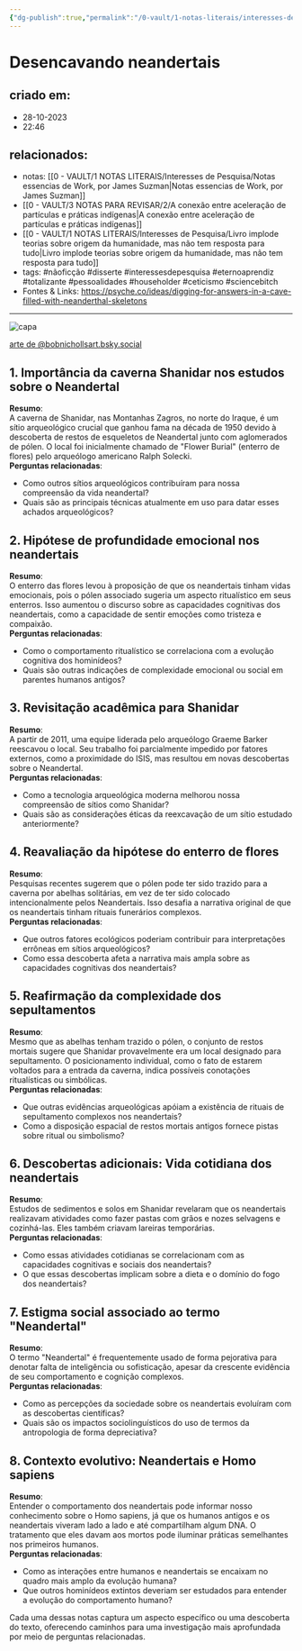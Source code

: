 ```yaml
---
{"dg-publish":true,"permalink":"/0-vault/1-notas-literais/interesses-de-pesquisa/desencavando-neandertais/","tags":["nãoficção","disserte","interessesdepesquisa","eternoaprendiz","totalizante","pessoalidades","householder","ceticismo","sciencebitch"],"dgHomeLink":true,"dgShowLocalGraph":true,"dgShowFileTree":true,"dgEnableSearch":true}
---
```


# Desencavando neandertais

## criado em: 
- 28-10-2023
- 22:46
## relacionados:
- notas: [[0 - VAULT/1 NOTAS LITERAIS/Interesses de Pesquisa/Notas essencias de Work, por James Suzman\|Notas essencias de Work, por James Suzman]]
- [[0 - VAULT/3 NOTAS PARA REVISAR/2/A conexão entre aceleração de partículas e práticas indígenas\|A conexão entre aceleração de partículas e práticas indígenas]]
- [[0 - VAULT/1 NOTAS LITERAIS/Interesses de Pesquisa/Livro implode teorias sobre origem da humanidade, mas não tem resposta para tudo\|Livro implode teorias sobre origem da humanidade, mas não tem resposta para tudo]]
- tags: #nãoficção #disserte #interessesdepesquisa #eternoaprendiz #totalizante #pessoalidades #householder #ceticismo #sciencebitch 
- Fontes & Links: https://psyche.co/ideas/digging-for-answers-in-a-cave-filled-with-neanderthal-skeletons
---
![capa](https://cdn.bsky.app/img/feed_fullsize/plain/did:plc:yk7qsiiorf4xppsb4kr6tqda/bafkreid7t2qewcrteg5can2jrgrrcqr63jzwgp4rtxrsfomfilcwqqals4@jpeg)

[arte de @bobnichollsart.bsky.social](https://bsky.app/profile/bobnichollsart.bsky.social)

## 1. Importância da caverna Shanidar nos estudos sobre o Neandertal
**Resumo**:  
A caverna de Shanidar, nas Montanhas Zagros, no norte do Iraque, é um sítio arqueológico crucial que ganhou fama na década de 1950 devido à descoberta de restos de esqueletos de Neandertal junto com aglomerados de pólen. O local foi inicialmente chamado de "Flower Burial" (enterro de flores) pelo arqueólogo americano Ralph Solecki.  
**Perguntas relacionadas**:  
- Como outros sítios arqueológicos contribuíram para nossa compreensão da vida neandertal?
- Quais são as principais técnicas atualmente em uso para datar esses achados arqueológicos?

## 2. Hipótese de profundidade emocional nos neandertais
**Resumo**:  
O enterro das flores levou à proposição de que os neandertais tinham vidas emocionais, pois o pólen associado sugeria um aspecto ritualístico em seus enterros. Isso aumentou o discurso sobre as capacidades cognitivas dos neandertais, como a capacidade de sentir emoções como tristeza e compaixão.  
**Perguntas relacionadas**:  
- Como o comportamento ritualístico se correlaciona com a evolução cognitiva dos hominídeos?
- Quais são outras indicações de complexidade emocional ou social em parentes humanos antigos?

## 3. Revisitação acadêmica para Shanidar
**Resumo**:  
A partir de 2011, uma equipe liderada pelo arqueólogo Graeme Barker reescavou o local. Seu trabalho foi parcialmente impedido por fatores externos, como a proximidade do ISIS, mas resultou em novas descobertas sobre o Neandertal.  
**Perguntas relacionadas**:  
- Como a tecnologia arqueológica moderna melhorou nossa compreensão de sítios como Shanidar?
- Quais são as considerações éticas da reexcavação de um sítio estudado anteriormente?

## 4. Reavaliação da hipótese do enterro de flores
**Resumo**:  
Pesquisas recentes sugerem que o pólen pode ter sido trazido para a caverna por abelhas solitárias, em vez de ter sido colocado intencionalmente pelos Neandertais. Isso desafia a narrativa original de que os neandertais tinham rituais funerários complexos.  
**Perguntas relacionadas**:  
- Que outros fatores ecológicos poderiam contribuir para interpretações errôneas em sítios arqueológicos?
- Como essa descoberta afeta a narrativa mais ampla sobre as capacidades cognitivas dos neandertais?

## 5. Reafirmação da complexidade dos sepultamentos
**Resumo**:  
Mesmo que as abelhas tenham trazido o pólen, o conjunto de restos mortais sugere que Shanidar provavelmente era um local designado para sepultamento. O posicionamento individual, como o fato de estarem voltados para a entrada da caverna, indica possíveis conotações ritualísticas ou simbólicas.  
**Perguntas relacionadas**:  
- Que outras evidências arqueológicas apóiam a existência de rituais de sepultamento complexos nos neandertais?
- Como a disposição espacial de restos mortais antigos fornece pistas sobre ritual ou simbolismo?

## 6. Descobertas adicionais: Vida cotidiana dos neandertais
**Resumo**:  
Estudos de sedimentos e solos em Shanidar revelaram que os neandertais realizavam atividades como fazer pastas com grãos e nozes selvagens e cozinhá-las. Eles também criavam lareiras temporárias.  
**Perguntas relacionadas**:  
- Como essas atividades cotidianas se correlacionam com as capacidades cognitivas e sociais dos neandertais?
- O que essas descobertas implicam sobre a dieta e o domínio do fogo dos neandertais?

## 7. Estigma social associado ao termo "Neandertal"
**Resumo**:  
O termo "Neandertal" é frequentemente usado de forma pejorativa para denotar falta de inteligência ou sofisticação, apesar da crescente evidência de seu comportamento e cognição complexos.  
**Perguntas relacionadas**:  
- Como as percepções da sociedade sobre os neandertais evoluíram com as descobertas científicas?
- Quais são os impactos sociolinguísticos do uso de termos da antropologia de forma depreciativa?

## 8. Contexto evolutivo: Neandertais e Homo sapiens
**Resumo**:  
Entender o comportamento dos neandertais pode informar nosso conhecimento sobre o Homo sapiens, já que os humanos antigos e os neandertais viveram lado a lado e até compartilham algum DNA. O tratamento que eles davam aos mortos pode iluminar práticas semelhantes nos primeiros humanos.  
**Perguntas relacionadas**:  
- Como as interações entre humanos e neandertais se encaixam no quadro mais amplo da evolução humana?
- Que outros hominídeos extintos deveriam ser estudados para entender a evolução do comportamento humano?

Cada uma dessas notas captura um aspecto específico ou uma descoberta do texto, oferecendo caminhos para uma investigação mais aprofundada por meio de perguntas relacionadas.
